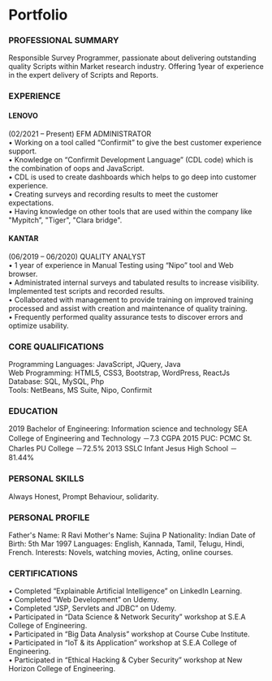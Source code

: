 # Portfolio

### PROFESSIONAL SUMMARY 
Responsible Survey Programmer, passionate about delivering outstanding quality Scripts within Market research industry. Offering 1year of experience in the expert delivery of Scripts and Reports. <br/>

### EXPERIENCE
#### LENOVO
(02/2021 – Present) EFM ADMINISTRATOR <br/>
• Working on a tool called “Confirmit” to give the best customer experience support. <br/>
• Knowledge on “Confirmit Development Language” (CDL code) which is the combination of oops and JavaScript.<br/>
• CDL is used to create dashboards which helps to go deep into customer experience.<br/>
• Creating surveys and recording results to meet the customer expectations.<br/>
• Having knowledge on other tools that are used within the company like "Mypitch”, "Tiger", "Clara bridge".<br/>
#### KANTAR 
(06/2019 – 06/2020) QUALITY ANALYST<br/>
• 1 year of experience in Manual Testing using “Nipo” tool and Web browser.<br/>
• Administrated internal surveys and tabulated results to increase visibility. Implemented test scripts and recorded results.<br/>
• Collaborated with management to provide training on improved training processed and assist with creation and maintenance of quality training.<br/>
• Frequently performed quality assurance tests to discover errors and optimize usability.<br/>

### CORE QUALIFICATIONS 
Programming Languages: JavaScript, JQuery, Java <br/>
Web Programming: HTML5, CSS3, Bootstrap, WordPress, ReactJs <br/>
Database: SQL, MySQL, Php<br/>
Tools: NetBeans, MS Suite, Nipo, Confirmit<br/>

### EDUCATION 
2019 Bachelor of Engineering: Information science and technology 
SEA College of Engineering and Technology －7.3 CGPA 
2015 PUC: PCMC 
St. Charles PU College －72.5% 
2013 SSLC
Infant Jesus High School － 81.44% 

### PERSONAL SKILLS
Always Honest, Prompt Behaviour, solidarity.

### PERSONAL PROFILE
Father's Name: R Ravi 
Mother's Name: Sujina P 
Nationality: Indian 
Date of Birth: 5th Mar 1997 
Languages: English, Kannada, Tamil, Telugu, Hindi, French. 
Interests: Novels, watching movies, Acting, online courses.

### CERTIFICATIONS 
• Completed “Explainable Artificial Intelligence” on LinkedIn Learning.<br/> 
• Completed “Web Development” on Udemy. <br/>
• Completed “JSP, Servlets and JDBC” on Udemy. <br/>
• Participated in “Data Science & Network Security” workshop at S.E.A College of Engineering. <br/>
• Participated in “Big Data Analysis” workshop at Course Cube Institute. <br/>
• Participated in “IoT & its Application” workshop at S.E.A College of Engineering. <br/>
• Participated in “Ethical Hacking & Cyber Security” workshop at New Horizon College of Engineering. 

